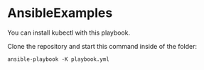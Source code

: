 # AnsibleExamples

You can install kubectl with this playbook.

Clone the repository and start this command inside of the folder:

`ansible-playbook -K playbook.yml`